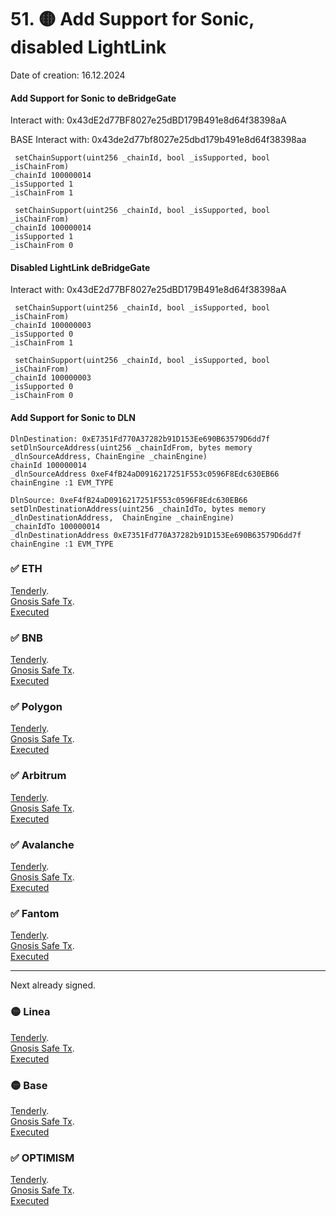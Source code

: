 



# 51. 🟡 Add Support for Sonic, disabled LightLink 
Date of creation: 16.12.2024

#### Add Support for Sonic to deBridgeGate
Interact with: 0x43dE2d77BF8027e25dBD179B491e8d64f38398aA

BASE Interact with: 0x43de2d77bf8027e25dbd179b491e8d64f38398aa

```
 setChainSupport(uint256 _chainId, bool _isSupported, bool _isChainFrom) 
_chainId 100000014 
_isSupported 1
_isChainFrom 1
```
```
 setChainSupport(uint256 _chainId, bool _isSupported, bool _isChainFrom) 
_chainId 100000014
_isSupported 1
_isChainFrom 0
```

#### Disabled LightLink deBridgeGate
Interact with: 0x43dE2d77BF8027e25dBD179B491e8d64f38398aA

```
 setChainSupport(uint256 _chainId, bool _isSupported, bool _isChainFrom) 
_chainId 100000003
_isSupported 0
_isChainFrom 1
```
```
 setChainSupport(uint256 _chainId, bool _isSupported, bool _isChainFrom) 
_chainId 100000003
_isSupported 0
_isChainFrom 0
```


####  Add Support for Sonic to DLN

```
DlnDestination: 0xE7351Fd770A37282b91D153Ee690B63579D6dd7f
setDlnSourceAddress(uint256 _chainIdFrom, bytes memory _dlnSourceAddress, ChainEngine _chainEngine)
chainId 100000014
_dlnSourceAddress 0xeF4fB24aD0916217251F553c0596F8Edc630EB66
chainEngine :1 EVM_TYPE
```

```
DlnSource: 0xeF4fB24aD0916217251F553c0596F8Edc630EB66
setDlnDestinationAddress(uint256 _chainIdTo, bytes memory _dlnDestinationAddress,  ChainEngine _chainEngine)
_chainIdTo 100000014
_dlnDestinationAddress 0xE7351Fd770A37282b91D153Ee690B63579D6dd7f
chainEngine :1 EVM_TYPE
```



### ✅ ETH 
[Tenderly](https://dashboard.tenderly.co/public/safe/safe-apps/simulator/1adb52fe-022a-4fb9-bc15-c50e31470274).   
[Gnosis Safe Tx](https://app.safe.global/transactions/tx?id=multisig_0x6bec1faF33183e1Bc316984202eCc09d46AC92D5_0xb222bc326a0905d21fac034c0aaeda20ec512564a7b7c9097af1430221686c92&safe=eth:0x6bec1faF33183e1Bc316984202eCc09d46AC92D5).   
[Executed](https://etherscan.io/tx/0x9872dbf135306c5977b85fef4f7d06353157ae49f1468f7e86c70fedbb8e1fb6#eventlog)

### ✅ BNB
[Tenderly](https://dashboard.tenderly.co/public/safe/safe-apps/simulator/4cdb4e22-073c-4d7d-bf9f-0ac406ba338c).   
[Gnosis Safe Tx](https://app.safe.global/transactions/tx?id=multisig_0xA52842cD43fA8c4B6660E443194769531d45b265_0x5633b0234519aca89d5a2d2b1cb96dd0cde33f27aa0d5aba2d158f403000af94&safe=bnb:0xA52842cD43fA8c4B6660E443194769531d45b265).   
[Executed](https://bscscan.com/tx/0x0a16113b1a9bcae12b3239ad9627d7cb5ca29f657ddfd4025bdf747cf02f9006#eventlog)

### ✅ Polygon
[Tenderly](https://dashboard.tenderly.co/public/safe/safe-apps/simulator/44074829-44e3-463c-95f6-29999a065b37).   
[Gnosis Safe Tx](https://app.safe.global/transactions/tx?id=multisig_0xA52842cD43fA8c4B6660E443194769531d45b265_0xf45b3335a19f59ee532705cfbf061e7d13b6a0c21b21ef2470a487b20b542f81&safe=matic:0xA52842cD43fA8c4B6660E443194769531d45b265).   
[Executed](https://polygonscan.com/tx/0x7fe8ee6ac4428ac0f1fa7cd507257faf2e05f723c3c21d689eab83910a4f5c03#eventlog)

### ✅ Arbitrum
[Tenderly](https://dashboard.tenderly.co/public/safe/safe-apps/simulator/7db04e17-8a9a-44e4-9527-a8d660a65acd).   
[Gnosis Safe Tx](https://app.safe.global/transactions/tx?id=multisig_0xA52842cD43fA8c4B6660E443194769531d45b265_0x29fc0d7d43fbe5c881acb9352f15717f55b52cae831b2ca38863a45979514a12&safe=arb1:0xA52842cD43fA8c4B6660E443194769531d45b265).   
[Executed](https://arbiscan.io/tx/0xea148ea2f8bcc2d2179e9b309e7fc36cdcd7b84edc7ee6c155ad3fe24ddaae9d#eventlog)

### ✅ Avalanche
[Tenderly](https://dashboard.tenderly.co/public/safe/safe-apps/simulator/740a855b-679f-4c00-a743-672ceebd95f2).   
[Gnosis Safe Tx](https://app.safe.global/transactions/tx?id=multisig_0x8AC842e8f3be6BF67ccfdC87CE3F98D635008Ef0_0x875d5da78a6bf35decc46121e1800d2005032742ab3acb439bd9534fd1baeb4c&safe=avax:0x8AC842e8f3be6BF67ccfdC87CE3F98D635008Ef0).   
[Executed](https://snowtrace.io/tx/0x964a934f3ccc4f40db5036defa47f0cd18a09ec1f7d42c4d255007dc519e6e04/eventlog?chainid=43114)

### ✅ Fantom
[Tenderly](https://dashboard.tenderly.co/FantomSafe/safe/simulator/d9f505cf-713b-42e6-94d0-23e4ae562701).   
[Gnosis Safe Tx](https://safe.fantom.network/transactions/tx?id=multisig_0xA52842cD43fA8c4B6660E443194769531d45b265_0x72b0bcb670cbe72c736c3425c83b0b579a0459d127610366ffe5c22cd93d849c&safe=ftm:0xA52842cD43fA8c4B6660E443194769531d45b265).   
[Executed](https://ftmscan.com/tx/0x2190c0f8068cf510c9070fc6f9931a0d18fc9597ccda478a9bb884cece8a1808#eventlog)

------------------------------
Next already signed.   

### 🟡 Linea
[Tenderly]().   
[Gnosis Safe Tx]().   
[Executed]()

### 🟡 Base
[Tenderly]().   
[Gnosis Safe Tx]().   
[Executed]()

### ✅ OPTIMISM
[Tenderly](https://dashboard.tenderly.co/public/safe/safe-apps/simulator/880f1421-e175-4b5d-9c2c-45a18371be5f).   
[Gnosis Safe Tx](https://app.safe.global/transactions/tx?id=multisig_0xA52842cD43fA8c4B6660E443194769531d45b265_0xd6d9571717157064001558d1785b51b59c0563449846cae9fc964495a7101c3e&safe=oeth:0xA52842cD43fA8c4B6660E443194769531d45b265).   
[Executed](https://optimistic.etherscan.io/tx/0x67e31838efa66e7a75e03d1065196d2afdfba9a92c60be1c70b48e1c13fc9671#eventlog)

